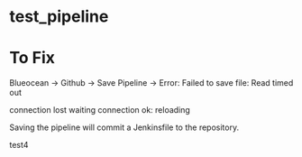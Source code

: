 # test_pipeline


# To Fix
Blueocean -> Github -> Save Pipeline -> Error: Failed to save file: Read timed out


connection lost waiting
connection ok: reloading

Saving the pipeline will commit a Jenkinsfile to the repository.

test4
